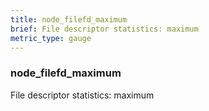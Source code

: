 ```yaml
---
title: node_filefd_maximum
brief: File descriptor statistics: maximum
metric_type: gauge
---
```

### node_filefd_maximum

File descriptor statistics: maximum